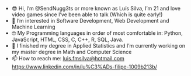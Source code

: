 - 😎 Hi, I’m @SendNugg3ts or more known as Luís Silva, I’m 21 and love video games since I’ve been able to talk (Which is quite early!)
- 👀 I’m interested in Software Development, Web Development and Machine Learning
- 🤓 My Programming languages in order of most comfortable in: Python, JavaScript, HTML, CSS, C, C++, R, SQL, Java.
- 👻 I finished my degree in Applied Statistics and I’m currently working on my master degree in Math and Computer Science
- 📫 How to reach me: luis.fmsilva@hotmail.com
                      https://www.linkedin.com/in/lu%C3%ADs-filipe-1009b213b/

<!---
SendNugg3ts/SendNugg3ts is a ✨ special ✨ repository because its `README.md` (this file) appears on your GitHub profile.
You can click the Preview link to take a look at your changes.
--->
